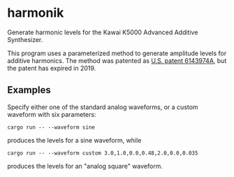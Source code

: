 # harmonik

Generate harmonic levels for the Kawai K5000 Advanced Additive Synthesizer.

This program uses a parameterized method to generate amplitude levels for
additive harmonics. The method was patented as [U.S. patent 6143974A](https://patents.google.com/patent/US6143974A/en),
but the patent has expired in 2019.

## Examples

Specify either one of the standard analog waveforms, or a custom waveform with six parameters:

    cargo run -- --waveform sine

produces the levels for a sine waveform, while

    cargo run -- --waveform custom 3.0,1.0,0.0,0.48,2.0,0.0,0.035

produces the levels for an "analog square" waveform.
